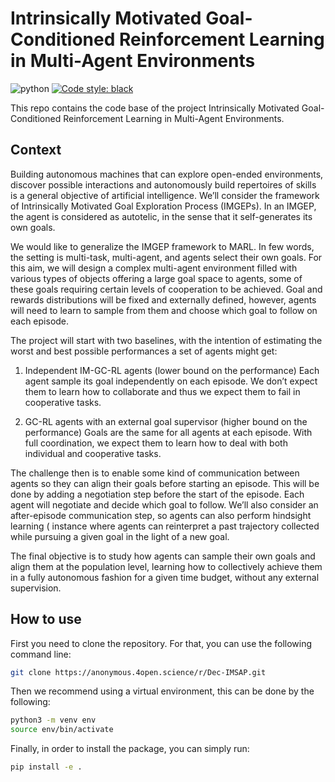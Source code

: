 # Intrinsically Motivated Goal-Conditioned Reinforcement Learning in Multi-Agent Environments

![python](https://img.shields.io/badge/python-3.9-blue)
<a href="https://github.com/psf/black"><img alt="Code style: black" src="https://img.shields.io/badge/code%20style-black-000000.svg"></a>

This repo contains the code base of the project Intrinsically Motivated Goal-Conditioned Reinforcement Learning in Multi-Agent Environments.

## Context
Building autonomous machines that can explore open-ended environments, discover possible interactions and autonomously build repertoires of skills is a general objective of artificial intelligence. We’ll consider the framework of Intrinsically Motivated Goal Exploration Process (IMGEPs). In an IMGEP, the agent is considered as autotelic, in the sense that it self-generates its own goals.

We would like to generalize the IMGEP framework to MARL. In few words, the setting is multi-task, multi-agent, and agents select their own goals. For this aim, we will design a complex multi-agent environment filled with various types of objects offering a large goal space to agents, some of these goals requiring certain levels of cooperation to be achieved. Goal and rewards distributions will be fixed and externally defined, however, agents will need to learn to sample from them and choose which goal to follow on each episode.

The project will start with two baselines, with the intention of estimating the worst and best possible performances a set of agents might get:

1.    Independent IM-GC-RL agents (lower bound on the performance)
        Each agent sample its goal independently on each episode. We don’t expect them to learn how to collaborate and thus we expect them to fail in cooperative tasks.

2.    GC-RL agents with an external goal supervisor (higher bound on the performance)
        Goals are the same for all agents at each episode. With full coordination, we expect them to learn how to deal with both individual and cooperative tasks.

The challenge then is to enable some kind of communication between agents so they can align their goals before starting an episode. This will be done by adding a negotiation step before the start of the episode. Each agent will negotiate and decide which goal to follow. We’ll also consider an after-episode communication step, so agents can also perform hindsight learning ( instance where agents can reinterpret a past trajectory collected while pursuing a given goal in the light of a new goal.

The final objective is to study how agents can sample their own goals and align them at the population level, learning how to collectively achieve them in a fully autonomous fashion for a given time budget, without any external supervision.

## How to use
First you need to clone the repository. For that, you can use the following command line:
```Bash
git clone https://anonymous.4open.science/r/Dec-IMSAP.git
```
Then we recommend using a virtual environment, this can be done by the following:
```Bash
python3 -m venv env
source env/bin/activate
```
Finally, in order to install the package, you can simply run:
```Bash
pip install -e .
```
